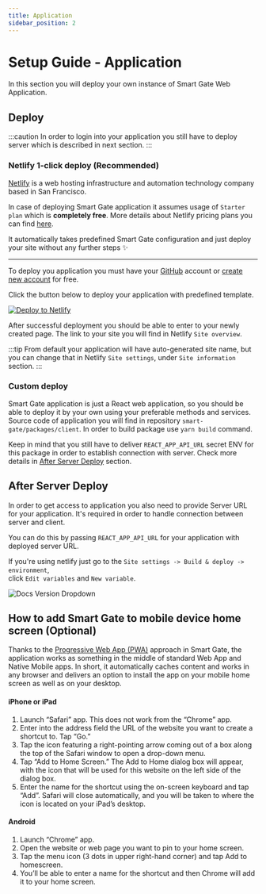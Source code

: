 ```yaml
---
title: Application
sidebar_position: 2
---
```


# Setup Guide - Application

In this section you will deploy your own instance of Smart Gate Web Application.

## Deploy

:::caution
In order to login into your application you still have to deploy server which is described in next section.
:::

### Netlify 1-click deploy (Recommended)

[Netlify](https://www.netlify.com/) is a web hosting infrastructure and automation technology company based in San Francisco.

In case of deploying Smart Gate application it assumes usage of `Starter plan` which is **completely free**.
More details about Netlify pricing plans you can find [here](https://www.netlify.com/pricing/).

It automatically takes predefined Smart Gate configuration and just deploy your site without any further steps ✨

---

To deploy you application you must have your [GitHub](https://github.com) account or [create new account](https://github.com/signup) for free.

Click the button below to deploy your application with predefined template.

[![Deploy to Netlify](https://www.netlify.com/img/deploy/button.svg)](https://app.netlify.com/start/deploy?repository=https://github.com/Jozwiaczek/smart-gate)

After successful deployment you should be able to enter to your newly created page.
The link to your site you will find in Netlify `Site overview`.

:::tip
From default your application will have auto-generated site name, but you can change that in Netlify `Site settings`,
under `Site information` section.
:::

### Custom deploy

Smart Gate application is just a React web application, so you should be able to deploy it by your own using your preferable methods and services.
Source code of application you will find in repository `smart-gate/packages/client`.
In order to build package use `yarn build` command.

Keep in mind that you still have to deliver `REACT_APP_API_URL` secret ENV for this package in order to establish connection with server.
Check more details in [After Server Deploy](#after-server-deploy) section.

## After Server Deploy

In order to get access to application you also need to provide Server URL for your application.
It's required in order to handle connection between server and client.

You can do this by passing `REACT_APP_API_URL` for your application with deployed server URL.

If you're using netlify just go to the `Site settings -> Build & deploy -> environment`, <br/> click `Edit variables` and `New variable`.

![Docs Version Dropdown](/img/guide/netlify-server-url.png)

## How to add Smart Gate to mobile device home screen (Optional)

Thanks to the [Progressive Web App (PWA)](https://web.dev/progressive-web-apps/) approach in Smart Gate, the application works as something in the middle of standard Web App and Native Mobile apps.
In short, it automatically caches content and works in any browser and delivers an option to install the app on your mobile home screen as well as on your desktop.

#### iPhone or iPad

1. Launch “Safari” app. This does not work from the “Chrome” app.
2. Enter into the address field the URL of the website you want to create a shortcut to. Tap “Go.”
3. Tap the icon featuring a right-pointing arrow coming out of a box along the top of the Safari window to open a drop-down menu.
4. Tap “Add to Home Screen.” The Add to Home dialog box will appear, with the icon that will be used for this website on the left side of the dialog box.
5. Enter the name for the shortcut using the on-screen keyboard and tap “Add”. Safari will close automatically, and you will be taken to where the icon is located on your iPad’s desktop.

#### Android

1. Launch “Chrome” app.
2. Open the website or web page you want to pin to your home screen.
3. Tap the menu icon (3 dots in upper right-hand corner) and tap Add to homescreen.
4. You’ll be able to enter a name for the shortcut and then Chrome will add it to your home screen.
